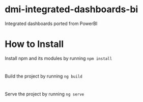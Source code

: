 # dmi-integrated-dashboards-bi
Integrated dashboards ported from PowerBI

# How to Install
Install npm and its modules by running `npm install` 
#
Build the project by running `ng build`
#
Serve the project by running `ng serve`
